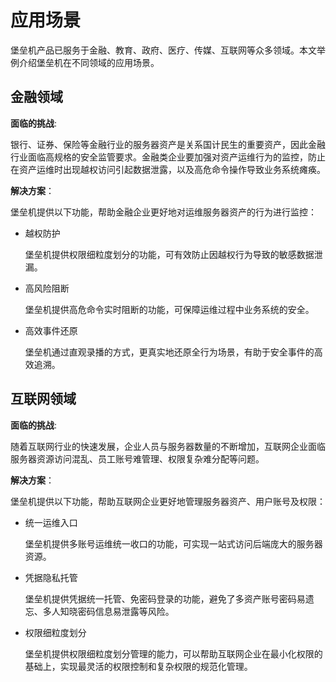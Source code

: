 # 应用场景

堡垒机产品已服务于金融、教育、政府、医疗、传媒、互联网等众多领域。本文举例介绍堡垒机在不同领域的应用场景。

## 金融领域

**面临的挑战**:

银行、证券、保险等金融行业的服务器资产是关系国计民生的重要资产，因此金融行业面临高规格的安全监管要求。金融类企业要加强对资产运维行为的监控，防止在资产运维时出现越权访问引起数据泄露，以及高危命令操作导致业务系统瘫痪。

**解决方案**：

堡垒机提供以下功能，帮助金融企业更好地对运维服务器资产的行为进行监控：

-   越权防护

    堡垒机提供权限细粒度划分的功能，可有效防止因越权行为导致的敏感数据泄漏。

-   高风险阻断

    堡垒机提供高危命令实时阻断的功能，可保障运维过程中业务系统的安全。

-   高效事件还原

    堡垒机通过直观录播的方式，更真实地还原全行为场景，有助于安全事件的高效追溯。


## 互联网领域

**面临的挑战**:

随着互联网行业的快速发展，企业人员与服务器数量的不断增加，互联网企业面临服务器资源访问混乱、员工账号难管理、权限复杂难分配等问题。

**解决方案**：

堡垒机提供以下功能，帮助互联网企业更好地管理服务器资产、用户账号及权限：

-   统一运维入口

    堡垒机提供多账号运维统一收口的功能，可实现一站式访问后端庞大的服务器资源。

-   凭据隐私托管

    堡垒机提供凭据统一托管、免密码登录的功能，避免了多资产账号密码易遗忘、多人知晓密码信息易泄露等风险。

-   权限细粒度划分

    堡垒机提供权限细粒度划分管理的能力，可以帮助互联网企业在最小化权限的基础上，实现最灵活的权限控制和复杂权限的规范化管理。


